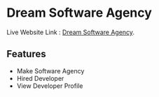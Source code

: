 # Dream Software Agency

Live Website Link : [Dream Software Agency](https://dream-software-agency.netlify.app/).

## Features

<ul>
<li>Make Software Agency</li>
<li>Hired Developer</li>
<li>View Developer Profile</li>
</ul>
